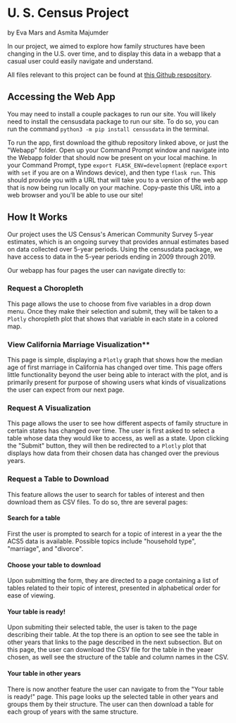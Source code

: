 # U. S. Census Project

by Eva Mars and Asmita Majumder

In our project, we aimed to explore how family structures have been changing in the U.S. over time, and to display this data in a webapp that a casual user could easily navigate and understand.

All files relevant to this project can be found at [this Github respository](https://github.com/asmit-a/pic-16b-project). 


## Accessing the Web App

You may need to install a couple packages to run our site. 
You will likely need to install the censusdata package to run our site. To do so, you can run the command `python3 -m pip install censusdata` in the terminal.

To run the app, first download the github repository linked above, or just the "Webapp" folder. Open up your Command Prompt window and navigate into the Webapp folder that should now be present on your local machine. In your Command Prompt, type `export FLASK_ENV=development` (replace `export` with `set` if you are on a Windows device), and then type `flask run`. This should provide you with a URL that will take you to a version of the web app that is now being run locally on your machine. Copy-paste this URL into a web browser and you'll be able to use our site!

## How It Works

Our project uses the US Census's American Community Survey 5-year estimates, which is an ongoing survey that provides annual estimates based on data collected over 5-year periods. Using the censusdata package, we have access to data in the 5-year periods ending in 2009 through 2019.

Our webapp has four pages the user can navigate directly to:

### Request a Choropleth

This page allows the use to choose from five variables in a drop down menu. Once they make their selection and submit, they will be taken to a `Plotly` choropleth plot that shows that variable in each state in a colored map.

### View California Marriage Visualization**

This page is simple, displaying a `Plotly` graph that shows how the median age of first marriage in California has changed over time. This page offers little functionality beyond the user being able to interact with the plot, and is primarily present for purpose of showing users what kinds of visualizations the user can expect from our next page.

### Request A Visualization

This page allows the user to see how different aspects of family structure in certain states has changed over time. The user is first asked to select a table whose data they would like to access, as well as a state. Upon clicking the "Submit" button, they will then be redirected to a `Plotly` plot that displays how data from their chosen data has changed over the previous years. 

### Request a Table to Download

This feature allows the user to search for tables of interest and then download them as CSV files. To do so, thre are several pages:

#### Search for a table

First the user is prompted to search for a topic of interest in a year the the ACS5 data is available. Possible topics include "household type", "marriage", and "divorce". 

#### Choose your table to download

Upon submitting the form, they are directed to a page containing a list of tables related to their topic of interest, presented in alphabetical order for ease of viewing.

#### Your table is ready!

Upon submiting their selected table, the user is taken to the page describing their table. At the top there is an option to see see the table in other years that links to the page described in the next subsection. But on this page, the user can download the CSV file for the table in the yeaer chosen, as well see the structure of the table and column names in the CSV.

#### Your table in other years

There is now another feature the user can navigate to from the "Your table is ready!" page. This page looks up the selected table in other years and groups them by their structure. The user can then download a table for each group of years with the same structure.



